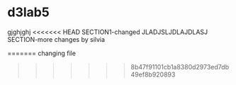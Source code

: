 # d3lab5
gjghjghj
<<<<<<< HEAD
SECTION1-changed 
JLADJSLJDLAJDLASJ
SECTION-more changes by silvia

=======
changing file
>>>>>>> 8b47f91101cb1a8380d2973ed7db49ef8b920893
